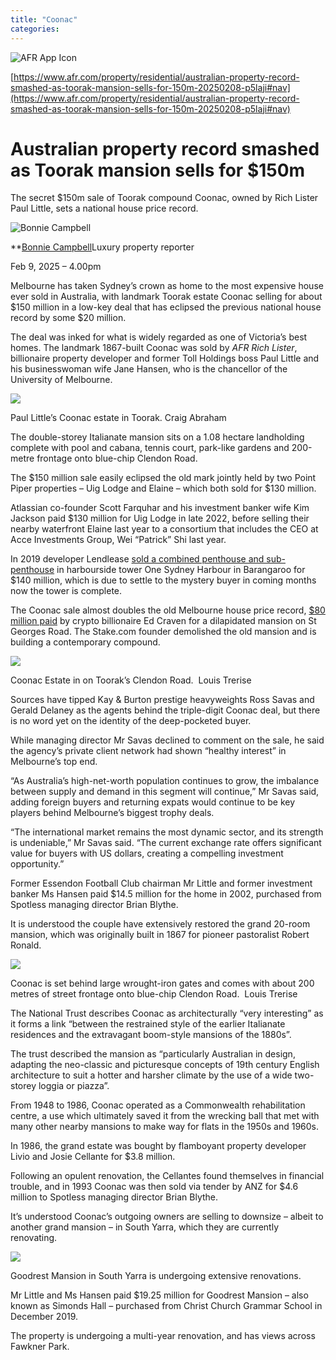 ```yaml
---
title: "Coonac"
categories: 
---
```


![AFR App Icon](https://afr.com/apple-touch-icon-144x144.png)




[https://www.afr.com/property/residential/australian-property-record-smashed-as-toorak-mansion-sells-for-150m-20250208-p5laji#nav](https://www.afr.com/property/residential/australian-property-record-smashed-as-toorak-mansion-sells-for-150m-20250208-p5laji#nav)

# Australian property record smashed as Toorak mansion sells for $150m

The secret $150m sale of Toorak compound Coonac, owned by Rich Lister Paul Little, sets a national house price record.

![Bonnie Campbell](https://static.ffx.io/images/$width_140%2C$height_140/t_crop_fill%2Cq_auto:best%2Cfl_any_format/da3d7203d91b6b3b9ffcf86491ef76c384ab5ac1)

**[Bonnie Campbell](https://www.afr.com/by/bonnie-campbell-p536hv)Luxury property reporter

Feb 9, 2025 – 4.00pm

Melbourne has taken Sydney’s crown as home to the most expensive house ever sold in Australia, with landmark Toorak estate Coonac selling for about $150 million in a low-key deal that has eclipsed the previous national house record by some $20 million.

The deal was inked for what is widely regarded as one of Victoria’s best homes. The landmark 1867-built Coonac was sold by _AFR Rich Lister_, billionaire property developer and former Toll Holdings boss Paul Little and his businesswoman wife Jane Hansen, who is the chancellor of the University of Melbourne.

![](https://static.ffx.io/images/$zoom_0.925%2C$multiply_2%2C$ratio_1.5%2C$width_756%2C$x_0%2C$y_0/t_crop_custom/c_scale%2Cw_620%2Cq_88%2Cf_auto/780b0480ef4670989f6b0928672bc44226d26cf9)

Paul Little’s Coonac estate in Toorak. Craig Abraham

The double-storey Italianate mansion sits on a 1.08 hectare landholding complete with pool and cabana, tennis court, park-like gardens and 200-metre frontage onto blue-chip Clendon Road.

The $150 million sale easily eclipsed the old mark jointly held by two Point Piper properties – Uig Lodge and Elaine – which both sold for $130 million.

Atlassian co-founder Scott Farquhar and his investment banker wife Kim Jackson paid $130 million for Uig Lodge in late 2022, before selling their nearby waterfront Elaine last year to a consortium that includes the CEO at Acce Investments Group, Wei “Patrick” Shi last year.

In 2019 developer Lendlease [sold a combined penthouse and sub-penthouse](https://www.afr.com/property/residential/lendlease-penthouse-the-country-s-most-expensive-home-at-140m-20191019-p5328t) in harbourside tower One Sydney Harbour in Barangaroo for $140 million, which is due to settle to the mystery buyer in coming months now the tower is complete.

The Coonac sale almost doubles the old Melbourne house price record, [$80 million paid](https://www.afr.com/property/residential/owner-of-80m-toorak-mansion-plans-a-150m-property-20220816-p5ba9e) by crypto billionaire Ed Craven for a dilapidated mansion on St Georges Road. The Stake.com founder demolished the old mansion and is building a contemporary compound.

![](https://static.ffx.io/images/$zoom_0.189%2C$multiply_4%2C$ratio_1.5%2C$width_756%2C$x_0%2C$y_0/t_crop_custom/c_scale%2Cw_620%2Cq_88%2Cf_auto/4a61da532c43fef282fc4beda43de896e5f770aa)

Coonac Estate in on Toorak’s Clendon Road.  Louis Trerise

Sources have tipped Kay & Burton prestige heavyweights Ross Savas and Gerald Delaney as the agents behind the triple-digit Coonac deal, but there is no word yet on the identity of the deep-pocketed buyer.

While managing director Mr Savas declined to comment on the sale, he said the agency’s private client network had shown “healthy interest” in Melbourne’s top end.

“As Australia’s high-net-worth population continues to grow, the imbalance between supply and demand in this segment will continue,” Mr Savas said, adding foreign buyers and returning expats would continue to be key players behind Melbourne’s biggest trophy deals.

“The international market remains the most dynamic sector, and its strength is undeniable,” Mr Savas said. “The current exchange rate offers significant value for buyers with US dollars, creating a compelling investment opportunity.”

Former Essendon Football Club chairman Mr Little and former investment banker Ms Hansen paid $14.5 million for the home in 2002, purchased from Spotless managing director Brian Blythe.

It is understood the couple have extensively restored the grand 20-room mansion, which was originally built in 1867 for pioneer pastoralist Robert Ronald.

![](https://static.ffx.io/images/$zoom_0.189%2C$multiply_4%2C$ratio_1.5%2C$width_756%2C$x_0%2C$y_0/t_crop_custom/c_scale%2Cw_620%2Cq_88%2Cf_auto/d1ce6b100ec3d27fdef397b12060ecd59918b0f1)

Coonac is set behind large wrought-iron gates and comes with about 200 metres of street frontage onto blue-chip Clendon Road.  Louis Trerise

The National Trust describes Coonac as architecturally “very interesting” as it forms a link “between the restrained style of the earlier Italianate residences and the extravagant boom-style mansions of the 1880s”.

The trust described the mansion as “particularly Australian in design, adapting the neo-classic and picturesque concepts of 19th century English architecture to suit a hotter and harsher climate by the use of a wide two-storey loggia or piazza”.

From 1948 to 1986, Coonac operated as a Commonwealth rehabilitation centre, a use which ultimately saved it from the wrecking ball that met with many other nearby mansions to make way for flats in the 1950s and 1960s.

In 1986, the grand estate was bought by flamboyant property developer Livio and Josie Cellante for $3.8 million.

Following an opulent renovation, the Cellantes found themselves in financial trouble, and in 1993 Coonac was then sold via tender by ANZ for $4.6 million to Spotless managing director Brian Blythe.

It’s understood Coonac’s outgoing owners are selling to downsize – albeit to another grand mansion – in South Yarra, which they are currently renovating.

![](https://static.ffx.io/images/$zoom_0.132%2C$multiply_4%2C$ratio_1.5%2C$width_756%2C$x_0%2C$y_31/t_crop_custom/c_scale%2Cw_620%2Cq_88%2Cf_auto/9093ff57d20418bb695226937cffcc73f6d7b721)

Goodrest Mansion in South Yarra is undergoing extensive renovations.  

Mr Little and Ms Hansen paid $19.25 million for Goodrest Mansion – also known as Simonds Hall – purchased from Christ Church Grammar School in December 2019.

The property is undergoing a multi-year renovation, and has views across Fawkner Park.



